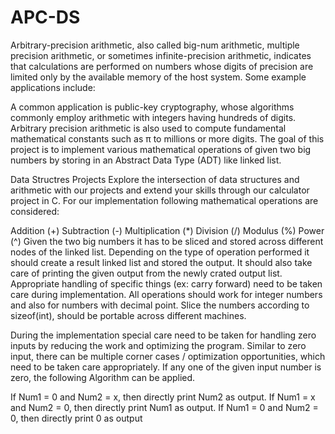 # APC-DS
 Arbitrary-precision arithmetic, also called big-num arithmetic, multiple precision arithmetic, or sometimes infinite-precision arithmetic, indicates that calculations are performed on numbers whose digits of precision are limited only by the available memory of the host system.
Some example applications include: 

A common application is public-key cryptography, whose algorithms commonly employ arithmetic with integers having hundreds of digits.
Arbitrary precision arithmetic is also used to compute fundamental mathematical constants such as π to millions or more digits.
The goal of this project is to implement various mathematical operations of given two big numbers by storing in an Abstract Data Type (ADT) like linked list.

 

Data Structres Projects Explore the intersection of data structures and arithmetic with our projects and extend your skills through our calculator project in C. For our implementation following mathematical operations are considered: 

Addition (+)
Subtraction (-)
Multiplication (*)
Division (/)
Modulus (%)
Power (^)
Given the two big numbers it has to be sliced and stored across different nodes of the linked list. Depending on the type of operation performed it should create a result linked list and stored the output. It should also take care of printing the given output from the newly crated output list. Appropriate handling of specific things (ex: carry forward) need to be taken care during implementation. All operations should work for integer numbers and also for numbers with decimal point. Slice the numbers according to sizeof(int), should be portable across different machines.

During the implementation special care need to be taken for handling zero inputs by reducing the work and optimizing the program. Similar to zero input, there can be multiple corner cases / optimization opportunities, which need to be taken care appropriately. If any one of the given input number is zero, the following Algorithm can be applied. 

If Num1 = 0 and Num2 = x, then directly print Num2 as output.
If Num1 = x and Num2 = 0, then directly print Num1 as output.
If Num1 = 0 and Num2 = 0, then directly print 0 as output
